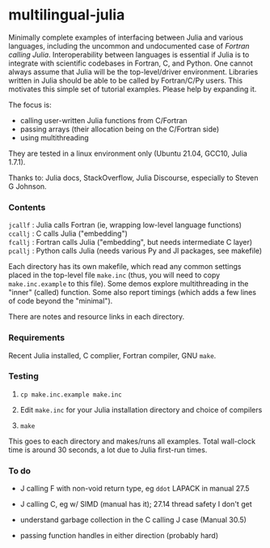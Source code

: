 # multilingual-julia

Minimally complete examples of interfacing between Julia and various languages, including the uncommon and undocumented case of _Fortran calling Julia_.
Interoperability between languages is essential if Julia is to integrate with scientific codebases in Fortran, C, and Python. One cannot always assume that Julia will be the top-level/driver environment. Libraries written in Julia should be able to be called by Fortran/C/Py users. This motivates this simple set of tutorial examples. Please help by expanding it.

The focus is:
* calling user-written Julia functions from C/Fortran  
* passing arrays (their allocation being on the C/Fortran side)  
* using multithreading  

They are tested in a linux environment only (Ubuntu 21.04, GCC10, Julia 1.7.1).

Thanks to: Julia docs, StackOverflow, Julia Discourse, especially to Steven G Johnson.

### Contents

`jcallf` : Julia calls Fortran (ie, wrapping low-level language functions)  
`ccallj` : C calls Julia ("embedding")  
`fcallj` : Fortran calls Julia ("embedding", but needs intermediate C layer)  
`pcallj` : Python calls Julia (needs various Py and Jl packages, see makefile)  

Each directory has its own makefile, which read any common settings placed in the top-level file `make.inc` (thus, you will need to copy `make.inc.example` to this file). Some demos explore multithreading in the "inner" (called) function. Some also report timings (which adds a few lines of code beyond the "minimal").

There are notes and resource links in each directory.

### Requirements

Recent Julia installed, C complier, Fortran compiler, GNU `make`.

### Testing

1. `cp make.inc.example make.inc`

1. Edit `make.inc` for your Julia installation directory and choice of compilers

1. `make`

This goes to each directory and makes/runs all examples. Total wall-clock time is around 30 seconds, a lot due to Julia first-run times.

### To do

* J calling F with non-void return type, eg `ddot` LAPACK in manual 27.5

* J calling C, eg w/ SIMD (manual has it); 27.14 thread safety I don't get

* understand garbage collection in the C calling J case (Manual 30.5)

* passing function handles in either direction (probably hard)


